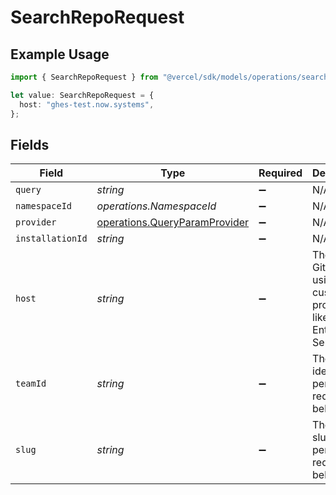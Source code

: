 # SearchRepoRequest

## Example Usage

```typescript
import { SearchRepoRequest } from "@vercel/sdk/models/operations/searchrepo.js";

let value: SearchRepoRequest = {
  host: "ghes-test.now.systems",
};
```

## Fields

| Field                                                                             | Type                                                                              | Required                                                                          | Description                                                                       | Example                                                                           |
| --------------------------------------------------------------------------------- | --------------------------------------------------------------------------------- | --------------------------------------------------------------------------------- | --------------------------------------------------------------------------------- | --------------------------------------------------------------------------------- |
| `query`                                                                           | *string*                                                                          | :heavy_minus_sign:                                                                | N/A                                                                               |                                                                                   |
| `namespaceId`                                                                     | *operations.NamespaceId*                                                          | :heavy_minus_sign:                                                                | N/A                                                                               |                                                                                   |
| `provider`                                                                        | [operations.QueryParamProvider](../../models/operations/queryparamprovider.md)    | :heavy_minus_sign:                                                                | N/A                                                                               |                                                                                   |
| `installationId`                                                                  | *string*                                                                          | :heavy_minus_sign:                                                                | N/A                                                                               |                                                                                   |
| `host`                                                                            | *string*                                                                          | :heavy_minus_sign:                                                                | The custom Git host if using a custom Git provider, like GitHub Enterprise Server | ghes-test.now.systems                                                             |
| `teamId`                                                                          | *string*                                                                          | :heavy_minus_sign:                                                                | The Team identifier to perform the request on behalf of.                          |                                                                                   |
| `slug`                                                                            | *string*                                                                          | :heavy_minus_sign:                                                                | The Team slug to perform the request on behalf of.                                |                                                                                   |
